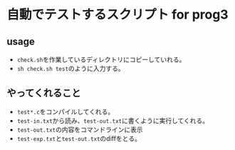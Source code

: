 # 自動でテストするスクリプト for prog3
## usage
- `check.sh`を作業しているディレクトリにコピーしていれる。
- `sh check.sh test`のように入力する。

## やってくれること
- `test*.c`をコンパイルしてくれる。
- `test-in.txt`から読み、`test-out.txt`に書くように実行してくれる。
- `test-out.txt`の内容をコマンドラインに表示
- `test-exp.txt`と`test-out.txt`のdiffをとる。
